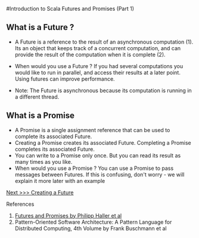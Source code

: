 
#Introduction to Scala Futures and Promises
(Part 1)

## What is a Future ?

* A Future is a reference to the result of an asynchronous computation (1). Its an object that keeps track of a concurrent computation, and can provide the result of the computation when it is complete (2).

* When would you use a Future ? If you had several computations you would like to run in parallel, and access their results  at a later point. Using futures can improve performance.

* Note: The Future is asynchronous because its computation is running in a different thread.


## What is a Promise

* A Promise is a single assignment reference that can be used to complete its associated Future.
* Creating a Promise creates its associated Future. Completing a Promise completes its associated Future.
* You can write to a Promise only once. But you can read its result as many times as you like.
* When would you use a Promise ? You can use a Promise to pass messages between Futures. If this is confusing, don't worry - we will explain it more later with an example


[Next >>> Creating a Future](https://github.com/ikenna/scalafutures/blob/master/docs/2_Creating_Futures.md)


References

1.  [Futures and Promises by Philipp Haller et al](http://docs.scala-lang.org/overviews/core/futures.html)
2.  Pattern-Oriented Software Architecture: A Pattern Language for Distributed Computing, 4th Volume by  Frank Buschmann  et al